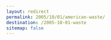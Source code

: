 ```yaml
---
layout: redirect
permalink: 2005/10/01/american-waste/
destination: /2005-10-01-waste
sitemap: false
---
```

